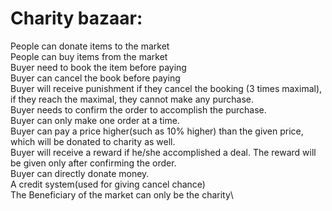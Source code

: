 # Charity bazaar:
People can donate items to the market\
People can buy items from the market\
   	Buyer need to book the item before paying\
   	Buyer can cancel the book before paying\
   	Buyer will receive punishment if they cancel the booking (3 times maximal), if they reach the maximal, they cannot make any purchase.\
   	Buyer needs to confirm the order to accomplish the purchase.\
   	Buyer can only make one order at a time.\
   	Buyer can pay a price higher(such as 10% higher) than the given price, which will be donated to charity as well.\
   	Buyer will receive a reward if he/she accomplished a deal. The reward will be given only after confirming the order.\
   	Buyer can directly donate money.\
   	A credit system(used for giving cancel chance)\
The Beneficiary of the market can only be the charity\
